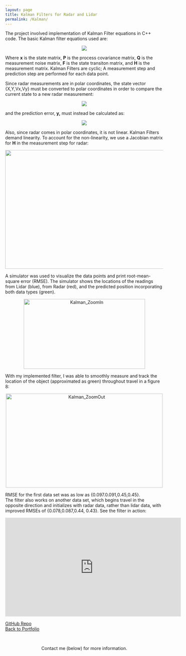 ```yaml
---
layout: page
title: Kalman Filters for Radar and Lidar
permalink: /Kalman/
---
```


The project involved implementation of Kalman Filter equations in C++ code. The basic Kalman filter equations used are:

<center><img src="https://live.staticflickr.com/7815/32653506937_652eecb4df.jpg"></center>

Where **x** is the state matrix, **P** is the process covariance matrix, **Q** is the measurement noise matrix, **F** is the state transiton matrix, and **H** is the measurement matrix. Kalman Filters are cyclic; A measurement step and prediction step are performed for each data point.

Since radar measurements are in polar coordinates, the state vector {X,Y,Vx,Vy} must be converted to polar coordinates in order to compare the current state to a new radar measurement:

<center><img src="https://live.staticflickr.com/7817/46680354765_b6c4b7939f.jpg"></center>

and the prediction error, **y,** must instead be calculated as:

<center><img src="https://live.staticflickr.com/7920/46680566005_3043f35646_m.jpg"></center>

Also, since radar comes in polar coordinates, it is not linear. Kalman Filters demand linearity. To account for the non-linearity, we use a Jacobian matrix for **H** in the measurement step for radar:

<center><img src="https://live.staticflickr.com/7898/47543136112_d9b9b53130_o.png" width="1079" height="379" alt="Jacobian"></center>

A simulator was used to visualize the data points and print root-mean-square error (RMSE). The simulator shows the locations of the readings from Lidar (blue), from Radar (red), and the predicted position incorporating both data types (green).

<center><img src="https://live.staticflickr.com/7896/33699311738_1b4a15439e.jpg" width="387" height="223" alt="Kalman_ZoomIn"></center>

With my implemented filter, I was able to smoothly measure and track the location of the object (approximated as green) throughout travel in a figure 8:

<center><img src="https://live.staticflickr.com/7902/47520637392_273dac5236.jpg" width="500" height="300" alt="Kalman_ZoomOut"></center>

RMSE for the first data set was as low as {0.097.0.091,0.45,0.45}.<br>
The filter also works on another data set, which begins travel in the opposite direction and initializes with radar data, rather than lidar data, with improved RMSEs of {0.078,0.087,0.44, 0.43}. See the filter in action:

<center><iframe width="560" height="315" src="https://www.youtube.com/embed/893XY_uEn8k" frameborder="0" allow="accelerometer; autoplay; encrypted-media; gyroscope; picture-in-picture" allowfullscreen></iframe></center>

[GitHub Repo](https://github.com/mmeyer95/KalmanFilters)<br>
[Back to Portfolio](https://meredithmeyer.info/)

<br><center>Contact me (below) for more information.</center>
